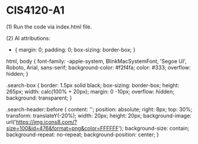 # CIS4120-A1

(1) Run the code via index.html file. 

(2) AI attributions:

<html lang="en">
<head>
    <meta charset="UTF-8">
    <meta name="viewport" content="width=device-width, initial-scale=1.0">
    <title>Penn Course Registration</title>
    <link rel="stylesheet" href="styles.css">
</head>

* {
    margin: 0;
    padding: 0;
    box-sizing: border-box;
}

html, body {
    font-family: -apple-system, BlinkMacSystemFont, 'Segoe UI', Roboto, Arial, sans-serif;
    background-color: #f2f4fa;
    color: #333;
    overflow: hidden;
}

.search-box {
    border: 1.5px solid black;
    box-sizing: border-box;
    height: 265px;
    width: calc(100% + 20px);
    margin: 0 -10px;
    overflow: hidden;
    background: transparent;
}

.search-header::before {
    content: '';
    position: absolute;
    right: 8px;
    top: 30%;
    transform: translateY(-20%);
    width: 20px;
    height: 20px;
    background-image: url('https://img.icons8.com/?size=100&id=476&format=png&color=FFFFFF');
    background-size: contain;
    background-repeat: no-repeat;
    background-position: center;
}

